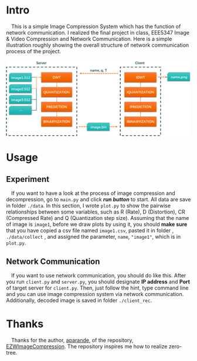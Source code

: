 # Intro

&emsp;This is a simple Image Compression System which has the function of network communication. I realized the final project in class, EEE5347 Image & Video Compression and Network Communication.  Here is a simple illustration roughly showing the overall structure of network communication process of the project. 

<p style="text-align: center;"> <img src=".\_readme_img\structure.png"></p>

# Usage

## Experiment

&emsp;If you want to have a look at the process of image compression and decompression, go to `main.py` and click ***run button*** to start. All data are save in folder `./data`.  In this section,  I wrote `plot.py` to show the pairwise relationships between some variables, such as R (Rate), D (Distortion), CR (Compressed Rate) and Q (Quantization step size). Assuming that the name of image is `image1`, before we draw plots by using it, you should **make sure** that you have copied a csv file named `image1.csv`, pasted it in folder , `./data/collect` , and assigned the parameter, `name`, `"image1"`, which is in `plot.py`.

## Network Communication

&emsp;If you want to use network communication, you should do like this. After you run `client.py` and `server.py`, you should designate **IP address** and **Port** of target server for `client.py`.  Then,   just follow the hint, type command line and you can use image compression system via network communication. Additionally, decoded image is saved in folder `./client_rec`. 

# Thanks

&emsp;Thanks for the author, [aparande](https://github.com/aparande), of the repository, [EZWImageCompression](https://github.com/aparande/EZWImageCompression). The repository inspires me how to realize zero-tree.